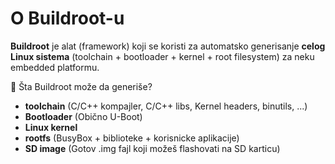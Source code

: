 # O Buildroot-u

**Buildroot** je alat (framework) koji se koristi za automatsko generisanje **celog Linux sistema** (toolchain + bootloader + kernel + root filesystem) za neku embedded platformu.

🔁 Šta Buildroot može da generiše?
- **toolchain**  (C/C++ kompajler, C/C++ libs, Kernel headers, binutils, ...)
- **Bootloader** (Obično U-Boot)
- **Linux kernel**
- **rootfs** (BusyBox + biblioteke + korisnicke aplikacije)
- **SD image** (Gotov .img fajl koji možeš flashovati na SD karticu)
